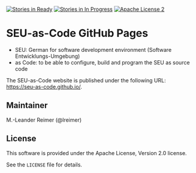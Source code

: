 [![Stories in Ready](https://badge.waffle.io/seu-as-code/seu-as-code.github.io.png?label=ready&title=Ready)](https://waffle.io/seu-as-code/seu-as-code.github.io)
[![Stories in In Progress](https://badge.waffle.io/seu-as-code/seu-as-code.github.io.png?label=in%20progress&title=In%20Progress)](https://waffle.io/seu-as-code/seu-as-code.github.io)
[![Apache License 2](http://img.shields.io/badge/license-ASF2-blue.svg)](https://github.com/seu-as-code/seu-as-code.github.io/blob/master/LICENSE)

# SEU-as-Code GitHub Pages

  * SEU: German for software development environment (Software Entwicklungs-Umgebung)
  * as Code: to be able to configure, build and program the SEU as source code
  
The SEU-as-Code website is published under the following URL: https://seu-as-code.github.io/.

## Maintainer

M.-Leander Reimer (@lreimer)

## License

This software is provided under the Apache License, Version 2.0 license.

See the `LICENSE` file for details.



